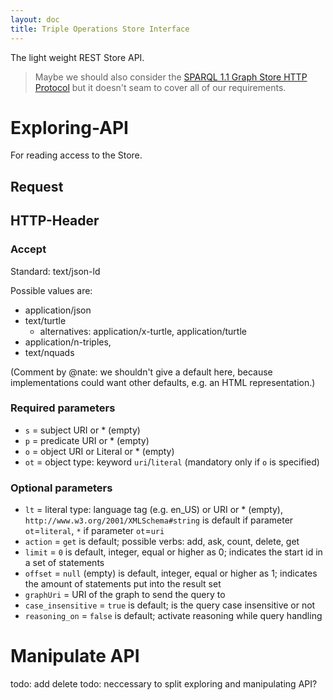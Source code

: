 ```yaml
---
layout: doc
title: Triple Operations Store Interface
---
```


The light weight REST Store API.

> Maybe we should also consider the [SPARQL 1.1 Graph Store HTTP Protocol](http://www.w3.org/TR/2013/REC-sparql11-http-rdf-update-20130321/) but it doesn't seam to cover all of our requirements.

# Exploring-API

For reading access to the Store.

## Request

## HTTP-Header

### Accept

Standard: text/json-ld

Possible values are: 

- application/json
- text/turtle
  - alternatives: application/x-turtle, application/turtle
- application/n-triples, 
- text/nquads 

(Comment by @nate: we shouldn't give a default here, because implementations could want other defaults, e.g. an HTML representation.)

### Required parameters

- `s` = subject URI or * (empty)
- `p` = predicate URI or * (empty)
- `o` = object URI or Literal or * (empty)
- `ot` = object type: keyword `uri`/`literal` (mandatory only if `o` is specified)

### Optional parameters

- `lt` = literal type: language tag (e.g. en_US) or URI or * (empty), `http://www.w3.org/2001/XMLSchema#string` is default if parameter `ot`=`literal`, `*` if parameter `ot`=`uri`
- `action` = `get` is default; possible verbs: add, ask, count, delete, get
- `limit` = `0` is default, integer, equal or higher as 0; indicates the start id in a set of statements
- `offset` = `null` (empty) is default, integer, equal or higher as 1; indicates the amount of statements put into the result set
- `graphUri` = URI of the graph to send the query to
- `case_insensitive` = `true` is default; is the query case insensitive or not
- `reasoning_on` = `false` is default; activate reasoning while query handling

# Manipulate API

todo: add delete
todo: neccessary to split exploring and manipulating API?

